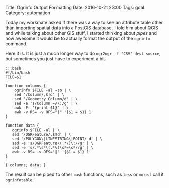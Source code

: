 Title: Ogrinfo Output Formatting
Date: 2016-10-21 23:00
Tags: gdal
Category: automation

Today my workmate asked if there was a way to see an attribute table other than importing spatial data into a PostGIS database. I told him about QGIS and while talking about other GIS stuff, I started thinking about *pipes* and how awesome it would be to actually format the output of the `ogrinfo` command.

Here it is. It is just a much longer way to do `ogr2ogr -f "CSV" dest source`, but sometimes you just have to experiment a bit.

    :::bash
    #!/bin/bash
    FILE=$1

    function columns {
        ogrinfo $FILE -al -so | \
        sed '/Column/,$!d' | \
        sed '/Geometry Column/d' | \
        sed -e 's/Column =/\:/g' | \
        awk -F: '{print $1}' | \
        awk -v RS= -v OFS="|" '{$1 = $1} 1'
    }

    function data {
       ogrinfo $FILE -al | \
       sed '/OGRFeature/,$!d' | \
       sed '/POLYGON\|LINESTRING\|POINT/ d' | \
       sed -e 's/OGRFeature\(.*\)\://g' | \
       sed -e 's/.*\s*\(.*\)\s*=\s*//g' | \
       awk -v RS= -v OFS="|" '{$1 = $1} 1'
    }

    { columns; data; }

The result can be piped to other `bash` functions, such as `less` or `more`. I call it `ogrinfotable`.
